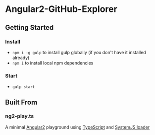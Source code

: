 # Angular2-GitHub-Explorer

## Getting Started

### Install

* `npm i -g gulp` to install gulp globally (if you don't have it installed already)
* `npm i` to install local npm dependencies

### Start

* `gulp start`

## Built From

### ng2-play.ts
A minimal [Angular2](https://angular.io/) playground using [TypeScript](http://www.typescriptlang.org/) and [SystemJS loader](https://github.com/systemjs/systemjs)